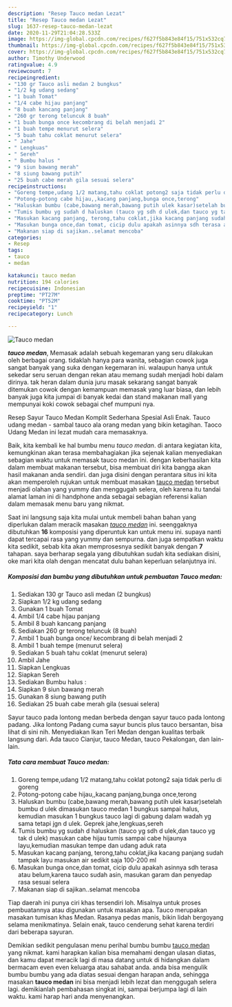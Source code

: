 ```yaml
---
description: "Resep Tauco medan Lezat"
title: "Resep Tauco medan Lezat"
slug: 1637-resep-tauco-medan-lezat
date: 2020-11-29T21:04:28.533Z
image: https://img-global.cpcdn.com/recipes/f627f5b843e84f15/751x532cq70/tauco-medan-foto-resep-utama.jpg
thumbnail: https://img-global.cpcdn.com/recipes/f627f5b843e84f15/751x532cq70/tauco-medan-foto-resep-utama.jpg
cover: https://img-global.cpcdn.com/recipes/f627f5b843e84f15/751x532cq70/tauco-medan-foto-resep-utama.jpg
author: Timothy Underwood
ratingvalue: 4.9
reviewcount: 7
recipeingredient:
- "130 gr Tauco asli medan 2 bungkus"
- "1/2 kg udang sedang"
- "1 buah Tomat"
- "1/4 cabe hijau panjang"
- "8 buah kancang panjang"
- "260 gr terong teluncuk 8 buah"
- "1 buah bunga once kecombrang di belah menjadi 2"
- "1 buah tempe menurut selera"
- "5 buah tahu coklat menurut selera"
- " Jahe"
- " Lengkuas"
- " Sereh"
- " Bumbu halus "
- "9 siun bawang merah"
- "8 siung bawang putih"
- "25 buah cabe merah gila sesuai selera"
recipeinstructions:
- "Goreng tempe,udang 1/2 matang,tahu coklat potong2 saja tidak perlu di goreng"
- "Potong-potong cabe hijau,,kacang panjang,bunga once,terong"
- "Haluskan bumbu (cabe,bawang merah,bawang putih ulek kasar)setelah bumbu d ulek dimasukan tauco medan 1 bungkus sampai halus, kemudian masukan 1 bungkus tauco lagi di gabung dalam wadah yg sama tetapi jgn d ulek. Geprek jahe,lengkuas,sereh"
- "Tumis bumbu yg sudah d haluskan (tauco yg sdh d ulek,dan tauco yg tak d ulek) masukan cabe hijau tumis sampai cabe hijaunya layu,kemudian masukan tempe dan udang aduk rata"
- "Masukan kacang panjang, terong,tahu coklat,jika kacang panjang sudah tampak layu masukan air sedikit saja 100-200 ml"
- "Masukan bunga once,dan tomat, cicip dulu apakah asinnya sdh terasa atau belum,karena tauco sudah asin, masukan garam dan penyedap rasa sesuai selera"
- "Makanan siap di sajikan..selamat mencoba"
categories:
- Resep
tags:
- tauco
- medan

katakunci: tauco medan 
nutrition: 194 calories
recipecuisine: Indonesian
preptime: "PT27M"
cooktime: "PT52M"
recipeyield: "1"
recipecategory: Lunch

---
```



![Tauco medan](https://img-global.cpcdn.com/recipes/f627f5b843e84f15/751x532cq70/tauco-medan-foto-resep-utama.jpg)

<b><i>tauco medan</i></b>, Memasak adalah sebuah kegemaran yang seru dilakukan oleh berbagai orang. tidaklah hanya para wanita, sebagian cowok juga sangat banyak yang suka dengan kegemaran ini. walaupun hanya untuk sekedar seru seruan dengan rekan atau memang sudah menjadi hobi dalam dirinya. tak heran dalam dunia juru masak sekarang sangat banyak ditemukan cowok dengan kemampuan memasak yang luar biasa, dan lebih banyak juga kita jumpai di banyak kedai dan stand makanan mall yang mempunyai koki cowok sebagai chef mumpuni nya.

Resep Sayur Tauco Medan Komplit Sederhana Spesial Asli Enak. Tauco udang medan - sambal tauco ala orang medan yang bikin ketagihan. Taoco Udang Medan ini lezat mudah cara memasaknya.

Baik, kita kembali ke hal bumbu menu <i>tauco medan</i>. di antara kegiatan kita, kemungkinan akan terasa membahagiakan jika sejenak kalian menyediakan sebagian waktu untuk memasak tauco medan ini. dengan keberhasilan kita dalam membuat makanan tersebut, bisa membuat diri kita bangga akan hasil makanan anda sendiri. dan juga disini dengan perantara situs ini kita akan memperoleh rujukan untuk membuat masakan <u>tauco medan</u> tersebut menjadi olahan yang yummy dan menggugah selera, oleh karena itu tandai alamat laman ini di handphone anda sebagai sebagian referensi kalian dalam memasak menu baru yang nikmat.


Saat ini langsung saja kita mulai untuk membeli bahan bahan yang diperlukan dalam meracik masakan <u><i>tauco medan</i></u> ini. seenggaknya dibutuhkan <b>16</b> komposisi yang diperuntuk kan untuk menu ini. supaya nanti dapat tercapai rasa yang yummy dan sempurna. dan juga sempatkan waktu kita sedikit, sebab kita akan memprosesnya sedikit banyak dengan <b>7</b> tahapan. saya berharap segala yang dibutuhkan sudah kita sediakan disini, oke mari kita olah dengan mencatat dulu bahan keperluan selanjutnya ini.

<!--inarticleads1-->

##### Komposisi dan bumbu yang dibutuhkan untuk pembuatan Tauco medan:

1. Sediakan 130 gr Tauco asli medan (2 bungkus)
1. Siapkan 1/2 kg udang sedang
1. Gunakan 1 buah Tomat
1. Ambil 1/4 cabe hijau panjang
1. Ambil 8 buah kancang panjang
1. Sediakan 260 gr terong teluncuk (8 buah)
1. Ambil 1 buah bunga once/ kecombrang di belah menjadi 2
1. Ambil 1 buah tempe (menurut selera)
1. Sediakan 5 buah tahu coklat (menurut selera)
1. Ambil  Jahe
1. Siapkan  Lengkuas
1. Siapkan  Sereh
1. Sediakan  Bumbu halus :
1. Siapkan 9 siun bawang merah
1. Gunakan 8 siung bawang putih
1. Sediakan 25 buah cabe merah gila (sesuai selera)


Sayur tauco pada lontong medan berbeda dengan sayur tauco pada lontong padang. Jika lontong Padang cuma sayur buncis plus tauco bersantan, bisa lihat di sini nih. Menyediakan Ikan Teri Medan dengan kualitas terbaik langsung dari. Ada tauco Cianjur, tauco Medan, tauco Pekalongan, dan lain-lain. 

<!--inarticleads2-->

##### Tata cara membuat Tauco medan:

1. Goreng tempe,udang 1/2 matang,tahu coklat potong2 saja tidak perlu di goreng
1. Potong-potong cabe hijau,,kacang panjang,bunga once,terong
1. Haluskan bumbu (cabe,bawang merah,bawang putih ulek kasar)setelah bumbu d ulek dimasukan tauco medan 1 bungkus sampai halus, kemudian masukan 1 bungkus tauco lagi di gabung dalam wadah yg sama tetapi jgn d ulek. Geprek jahe,lengkuas,sereh
1. Tumis bumbu yg sudah d haluskan (tauco yg sdh d ulek,dan tauco yg tak d ulek) masukan cabe hijau tumis sampai cabe hijaunya layu,kemudian masukan tempe dan udang aduk rata
1. Masukan kacang panjang, terong,tahu coklat,jika kacang panjang sudah tampak layu masukan air sedikit saja 100-200 ml
1. Masukan bunga once,dan tomat, cicip dulu apakah asinnya sdh terasa atau belum,karena tauco sudah asin, masukan garam dan penyedap rasa sesuai selera
1. Makanan siap di sajikan..selamat mencoba


Tiap daerah ini punya ciri khas tersendiri loh. Misalnya untuk proses pembuatannya atau digunakan untuk masakan apa. Tauco merupakan masakan tumisan khas Medan. Rasanya pedas manis, bikin lidah bergoyang selama menikmatinya. Selain enak, tauco cenderung sehat karena terdiri dari beberapa sayuran. 

Demikian sedikit pengulasan menu perihal bumbu bumbu <u>tauco medan</u> yang nikmat. kami harapkan kalian bisa memahami dengan ulasan diatas, dan kamu dapat meracik lagi di masa datang untuk di hidangkan dalam bermacam even even keluarga atau sahabat anda. anda bisa mengulik bumbu bumbu yang ada diatas sesuai dengan harapan anda, sehingga masakan <b>tauco medan</b> ini bisa menjadi lebih lezat dan menggugah selera lagi. demikianlah pembahasan singkat ini, sampai berjumpa lagi di lain waktu. kami harap hari anda menyenangkan.

